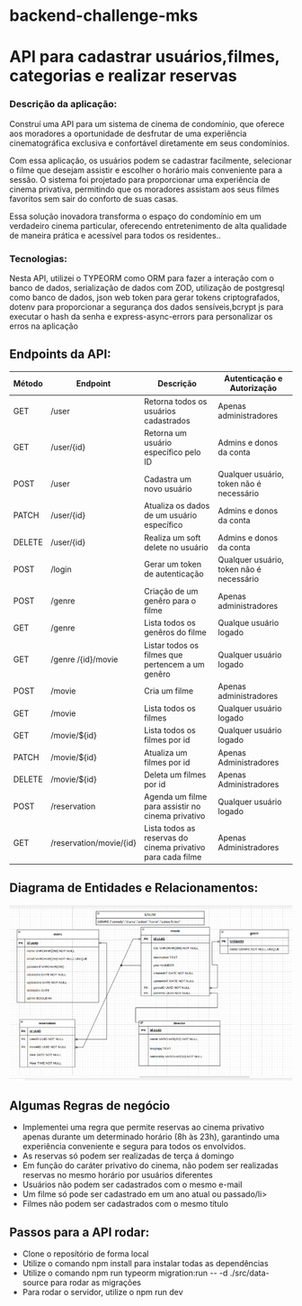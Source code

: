 # backend-challenge-mks

<h1>API para cadastrar usuários,filmes, categorias e realizar reservas</h1>


<h3>Descrição da aplicação:</h3>

<p>Construí uma API para um sistema de cinema de condomínio, que oferece aos moradores a oportunidade de desfrutar de uma experiência cinematográfica exclusiva e confortável diretamente em seus condomínios.

Com essa aplicação, os usuários podem se cadastrar facilmente, selecionar o filme que desejam assistir e escolher o horário mais conveniente para a sessão. O sistema foi projetado para proporcionar uma experiência de cinema privativa, permitindo que os moradores assistam aos seus filmes favoritos sem sair do conforto de suas casas.

Essa solução inovadora transforma o espaço do condomínio em um verdadeiro cinema particular, oferecendo entretenimento de alta qualidade de maneira prática e acessível para todos os residentes.. 
</p> 

<h3>Tecnologias:</h3>

<p>Nesta API, utilizei o TYPEORM  como ORM para fazer a interação com o banco de dados, serialização de dados com ZOD, utilização de postgresql como banco de dados, json web token para gerar tokens criptografados, dotenv para proporcionar a segurança dos dados sensíveis,bcrypt js para executar o hash da senha e express-async-errors para personalizar os erros na aplicação</p>

<h2>Endpoints da API:</h2>

| Método | Endpoint                     | Descrição                                                  | Autenticação e Autorização               |
| ------ | ---------------------------- | ---------------------------------------------------------- | ---------------------------------------- |
| GET    | /user                        | Retorna todos os usuários cadastrados                      | Apenas administradores                   |
| GET    | /user/{id}                   | Retorna um usuário específico pelo ID                      | Admins e donos da conta                  |
| POST   | /user                         | Cadastra um novo usuário                                 | Qualquer usuário, token não é necessário |
| PATCH  | /user/{id}                   | Atualiza os dados de um usuário específico                 | Admins e donos da conta                  |
| DELETE | /user/{id}                    | Realiza um soft delete no usuário                       | Admins e donos da conta                  |
| POST   | /login                       | Gerar um token de autenticação                             | Qualquer usuário, token não é necessário |
| POST   | /genre                      | Criação de um genêro para o filme                           | Apenas administradores                   |
| GET    | /genre                  | Lista todos os genêros do filme                                 | Qualque usuário logado   |
| GET    | /genre /{id}/movie     | Listar todos os filmes que pertencem a um genêro                 | Qualquer usuário logado  |
| POST   | /movie               | Cria um filme                                                      | Apenas administradores                   |
| GET    | /movie                | Lista todos os filmes                             | Qualquer usuário logado |
| GET    | /movie/${id}            | Lista todos os filmes   por id                           | Qualquer usuário logado |
| PATCH   | /movie/${id}           | Atualiza um  filmes   por id                           | Apenas Administradores|
| DELETE   | /movie/${id}          | Deleta um  filmes   por id                           | Apenas Administradores|
| POST   | /reservation            | Agenda um filme para assistir no cinema privativo    | Qualquer usuário logado   |
| GET    | /reservation/movie/{id}    | Lista todos as reservas do cinema privativo para cada filme               | Apenas Administradores                   |

## Diagrama de Entidades e Relacionamentos:

![DER](./DERMKS.png)

<h2>Algumas Regras de negócio</h2>

<ul>

<li>Implementei uma regra que permite reservas ao cinema privativo  apenas durante um determinado horário (8h às 23h), garantindo uma experiência conveniente e segura para todos os envolvidos.</li>
<li/>As reservas só podem ser realizadas de terça á domingo</li>
  <li>Em função do caráter privativo do cinema, não podem ser realizadas reservas no mesmo horário por usuários diferentes</li>
<li>Usuários não podem ser cadastrados com o mesmo e-mail </li>
<li>Um filme só pode ser cadastrado em um ano atual ou passado/li>
<li>Filmes não podem ser cadastrados com o mesmo título</li>

</ul>

<h2>Passos para a API rodar:</h2>

<ul>
<li>
Clone o reposítório de forma local
</li>
<li>Utilize o comando npm install para instalar todas as dependências</li>
<li>Utilize o comando npm run typeorm migration:run -- -d ./src/data-source para rodar as migrações </li>
<li>Para rodar o servidor, utilize o npm run dev</li>
</ul> 

